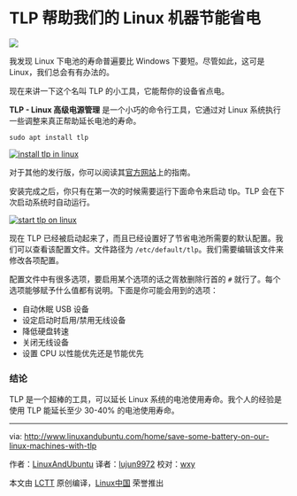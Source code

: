 TLP 帮助我们的 Linux 机器节能省电
======

![](http://www.linuxandubuntu.com/uploads/2/1/1/5/21152474/save-some-battery-on-our-linux-machines-with-tlp_orig.jpg)

我发现 Linux 下电池的寿命普遍要比 Windows 下要短。尽管如此，这可是 Linux，我们总会有有办法的。

现在来讲一下这个名叫 TLP 的小工具，它能帮你的设备省点电。

**TLP - Linux 高级电源管理** 是一个小巧的命令行工具，它通过对 Linux 系统执行一些调整来真正帮助延长电池的寿命。

```
sudo apt install tlp
```

[![install tlp in linux](http://www.linuxandubuntu.com/uploads/2/1/1/5/21152474/published/install-tlp-in-linux.jpeg?1517926012)][2] 

对于其他的发行版，你可以阅读其[官方网站][3]上的指南。

安装完成之后，你只有在第一次的时候需要运行下面命令来启动 tlp。TLP 会在下次启动系统时自动运行。

[![start tlp on linux](http://www.linuxandubuntu.com/uploads/2/1/1/5/21152474/published/start-tlp-on-linux.jpeg?1517926209)][4] 

​现在 TLP 已经被启动起来了，而且已经设置好了节省电池所需要的默认配置。我们可以查看该配置文件。文件路径为 `/etc/default/tlp`。我们需要编辑该文件来修改各项配置。

配置文件中有很多选项，要启用某个选项的话之胥敖删除行首的 `#` 就行了。每个选项能够赋予什么值都有说明。下面是你可能会用到的选项：

*   自动休眠 USB 设备
*   设定启动时启用/禁用无线设备
*   降低硬盘转速
*   关闭无线设备
*   设置 CPU 以性能优先还是节能优先

### 结论

​TLP 是一个超棒的工具，可以延长 Linux 系统的电池使用寿命。我个人的经验是使用 TLP 能延长至少 30-40% 的电池使用寿命。

--------------------------------------------------------------------------------

via: http://www.linuxandubuntu.com/home/save-some-battery-on-our-linux-machines-with-tlp

作者：[LinuxAndUbuntu][a]
译者：[lujun9972](https://github.com/lujun9972)
校对：[wxy](https://github.com/wxy)

本文由 [LCTT](https://github.com/LCTT/TranslateProject) 原创编译，[Linux中国](https://linux.cn/) 荣誉推出

[a]:http://www.linuxandubuntu.com
[1]:http://www.linuxandubuntu.com/home/category/linux
[2]:http://www.linuxandubuntu.com/uploads/2/1/1/5/21152474/edited/install-tlp-in-linux.jpeg
[3]:http://linrunner.de/en/tlp/docs/tlp-linux-advanced-power-management.html
[4]:http://www.linuxandubuntu.com/uploads/2/1/1/5/21152474/edited/start-tlp-on-linux.jpeg
